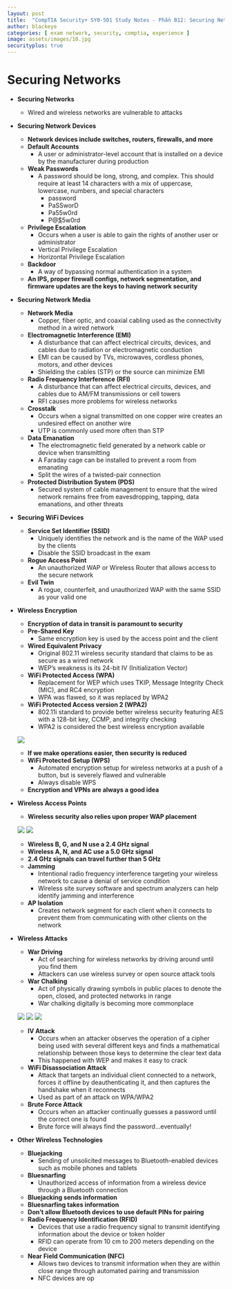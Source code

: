 ```yaml
---
layout: post
title:  "CompTIA Security+ SY0-501 Study Notes - Phần B12: Securing Networks"
author: blackeye
categories: [ exam network, security, comptia, experience ]
image: assets/images/10.jpg
securityplus: true
---
```


# Securing Networks
* **Securing Networks**
    * Wired and wireless networks are vulnerable to attacks

* **Securing Network Devices**
    * **Network devices include switches, routers, firewalls, and more**
    * **Default Accounts**
        * A user or administrator-level account that is installed on a device by the manufacturer during production
    * **Weak Passwords**
        * A password should be long, strong, and complex. This should require at least 14 characters with a mix of uppercase, lowercase, numbers, and special characters
            * password
            * PaSSworD
            * Pa55w0rd
            * P@[$](#)5w0rd
    * **Privilege Escalation**
        * Occurs when a user is able to gain the rights of another user or administrator
        * Vertical Privilege Escalation
        * Horizontal Privilege Escalation
    * **Backdoor**
        * A way of bypassing normal authentication in a system
    * **An IPS, proper firewall configs, network segmentation, and firmware updates are the keys to having network security**

* **Securing Network Media**
    * **Network Media**
        * Copper, fiber optic, and coaxial cabling used as the connectivity method in a wired network
    * **Electromagnetic Interference (EMI)**
        * A disturbance that can affect electrical circuits, devices, and cables due to radiation or electromagnetic conduction
        * EMI can be caused by TVs, microwaves, cordless phones, motors, and other devices
        * Shielding the cables (STP) or the source can minimize EMI
    * **Radio Frequency Interference (RFI)**
        * A disturbance that can affect electrical circuits, devices, and cables due to AM/FM transmissions or cell towers
        * RFI causes more problems for wireless networks
    * **Crosstalk**
        * Occurs when a signal transmitted on one copper wire creates an undesired effect on another wire
        * UTP is commonly used more often than STP
    * **Data Emanation**
        * The electromagnetic field generated by a network cable or device when transmitting
        * A Faraday cage can be installed to prevent a room from emanating
        * Split the wires of a twisted-pair connection
    * **Protected Distribution System (PDS)**
        * Secured system of cable management to ensure that the wired network remains free from eavesdropping, tapping, data emanations, and other threats

* **Securing WiFi Devices**
    * **Service Set Identifier (SSID)**
        * Uniquely identifies the network and is the name of the WAP used by the clients
        * Disable the SSID broadcast in the exam
    * **Rogue Access Point**
        * An unauthorized WAP or Wireless Router that allows access to the secure network
    * **Evil Twin**
        * A rogue, counterfeit, and unauthorized WAP with the same SSID as your valid one

* **Wireless Encryption**
    * **Encryption of data in transit is paramount to security**
    * **Pre-Shared Key**
        * Same encryption key is used by the access point and the client
    * **Wired Equivalent Privacy**
        * Original 802.11 wireless security standard that claims to be as secure as a wired network
        * WEP’s weakness is its 24-bit IV (Initialization Vector)
    * **WiFi Protected Access (WPA)**
        * Replacement for WEP which uses TKIP, Message Integrity Check (MIC), and RC4 encryption
        * WPA was flawed, so it was replaced by WPA2
    * **WiFi Protected Access version 2 (WPA2)**
        * 802.11i standard to provide better wireless security featuring AES with a 128-bit key, CCMP, and integrity checking
        * WPA2 is considered the best wireless encryption available

    ![]({{site.baseurl}}/assets/images/cs_plus/sn01.png)

    * **If we make operations easier, then security is reduced**
    * **WiFi Protected Setup (WPS)**
        * Automated encryption setup for wireless networks at a push of a button, but is severely flawed and vulnerable
        * Always disable WPS
    * **Encryption and VPNs are always a good idea**

* **Wireless Access Points**
    * **Wireless security also relies upon proper WAP placement**

    ![]({{site.baseurl}}/assets/images/cs_plus/sn02.png)
    ![]({{site.baseurl}}/assets/images/cs_plus/sn03.png)

    * **Wireless B, G, and N use a 2.4 GHz signal**
    * **Wireless A, N, and AC use a 5.0 GHz signal**
    * **2.4 GHz signals can travel further than 5 GHz**
    * **Jamming**
        * Intentional radio frequency interference targeting your wireless network to cause a denial of service condition
        * Wireless site survey software and spectrum analyzers can help identify jamming and interference
    * **AP Isolation**
        * Creates network segment for each client when it connects to prevent them from communicating with other clients on the network

* **Wireless Attacks**
    * **War Driving**
        * Act of searching for wireless networks by driving around until you find them
        * Attackers can use wireless survey or open source attack tools
    * **War Chalking**
        * Act of physically drawing symbols in public places to denote the open, closed, and protected networks in range
        * War chalking digitally is becoming more commonplace

    ![]({{site.baseurl}}/assets/images/cs_plus/sn04.png)
    ![]({{site.baseurl}}/assets/images/cs_plus/sn05.png)
    ![]({{site.baseurl}}/assets/images/cs_plus/sn06.png)

    * **IV Attack**
        * Occurs when an attacker observes the operation of a cipher being used with several different keys and finds a mathematical relationship between those keys to determine the clear text data
        * This happened with WEP and makes it easy to crack
    * **WiFi Disassociation Attack**
        * Attack that targets an individual client connected to a network, forces it offline by deauthenticating it, and then captures the handshake when it reconnects
        * Used as part of an attack on WPA/WPA2
    * **Brute Force Attack**
        * Occurs when an attacker continually guesses a password until the correct one is found
        * Brute force will always find the password…eventually!

* **Other Wireless Technologies**
    * **Bluejacking**
        * Sending of unsolicited messages to Bluetooth-enabled devices such as mobile phones and tablets
    * **Bluesnarfing**
        * Unauthorized access of information from a wireless device through a Bluetooth connection
    * **Bluejacking sends information**
    * **Bluesnarfing takes information**
    * **Don’t allow Bluetooth devices to use default PINs for pairing**
    * **Radio Frequency Identification (RFID)**
        * Devices that use a radio frequency signal to transmit identifying information about the device or token holder
        * RFID can operate from 10 cm to 200 meters depending on the device
    * **Near Field Communication (NFC)**
        * Allows two devices to transmit information when they are within close range through automated pairing and transmission
        * NFC devices are op